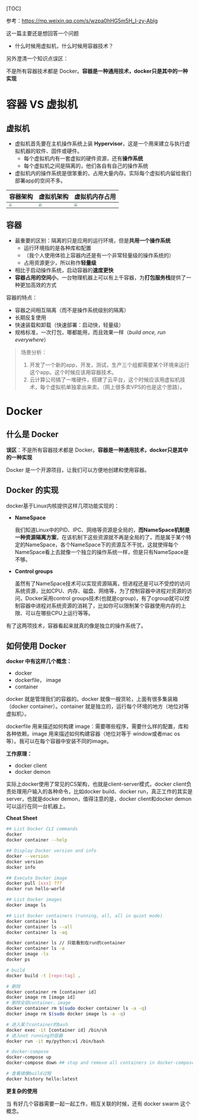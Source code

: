 [TOC]

参考：https://mp.weixin.qq.com/s/wzpa0hHG5m5H_I-zy-Ablg

这一篇主要还是想回答一个问题

- 什么时候用虚拟机，什么时候用容器技术？

另外澄清一个知识点误区：

不是所有容器技术都是 Docker。**容器是一种通用技术，docker只是其中的一种实现**

# 容器 VS 虚拟机

## 虚拟机

- 虚拟机首先要在主机操作系统上装 **Hypervisor**，这是一个用来建立与执行虚拟机器的软件、固件或硬件。
  - 每个虚拟机内有一套虚拟的硬件资源，还有**操作系统**
  - 每个虚拟机之间是隔离的，他们各自有自己的操作系统
- 虚拟机内的操作系统是很笨重的，占用大量内存。实际每个虚拟机内留给我们部署app的空间不多。

| 容器架构                                                     | 虚拟机架构                                                   | 虚拟机内存占用                                               |
| ------------------------------------------------------------ | ------------------------------------------------------------ | ------------------------------------------------------------ |
| <img src="E:\学校\Notes\每天一个知识点\容器架构.png" style="zoom:45%;" /> | <img src="E:\学校\Notes\每天一个知识点\虚拟机架构.webp" style="zoom:50%;" /> | <img src="E:\学校\Notes\每天一个知识点\虚拟机架构2.webp" style="zoom:50%;" /> |



## 容器

- 最重要的区别：隔离的只是应用的运行环境，但是**共用一个操作系统**
  - 运行环境指的是各种库和配置
  - （我个人使用体验上容器内还是有一个非常轻量级的操作系统的）
  - 占用资源更少，所以称作**轻量级**
- 相比于启动操作系统，启动容器的**速度更快**
- **容器占用的空间小**，一台物理机器上可以有上千容器，为**打包服务栈**提供了一种更加高效的方式

容器的特点：

- 容器之间相互隔离（而不是操作系统级别的隔离）
- 长期反复使用
- 快速装载和卸载（快速部署：启动快，轻量级）
- 规格标准，一次打包，哪都能用，而且效果一样（*build once, run everywhere*）

> 场景分析：
>
> 1. 开发了一个新的app，开发，测试，生产三个组都需要某个环境来运行这个app。这个时候应该用容器技术。
> 2. 云计算公司搞了一堆硬件，搭建了云平台，这个时候应该用虚拟机技术，每个虚拟机单独拿出来卖。（网上很多卖VPS的也是这个思路）。

# Docker

## 什么是 Docker

**误区**：不是所有容器技术都是 Docker。**容器是一种通用技术，docker只是其中的一种实现**

Docker 是一个开源项目，让我们可以方便地创建和使用容器。

## Docker 的实现

docker基于Linux内核提供这样几项功能实现的：

- **NameSpace**

  我们知道Linux中的PID、IPC、网络等资源是全局的，**而NameSpace机制是一种资源隔离方案**，在该机制下这些资源就不再是全局的了，而是属于某个特定的NameSpace，各个NameSpace下的资源互不干扰，这就使得每个NameSpace看上去就像一个独立的操作系统一样，但是只有NameSpace是不够。

- **Control groups**

  虽然有了NameSpace技术可以实现资源隔离，但进程还是可以不受控的访问系统资源，比如CPU、内存、磁盘、网络等，为了控制容器中进程对资源的访问，Docker采用control groups技术(也就是cgroup)，有了cgroup就可以控制容器中进程对系统资源的消耗了，比如你可以限制某个容器使用内存的上限、可以在哪些CPU上运行等等。

有了这两项技术，容器看起来就真的像是独立的操作系统了。

## 如何使用 Docker

**docker 中有这样几个概念：**

- docker
- dockerfile， image
- container

docker 就是管理我们的容器的。docker 就像一艘货轮，上面有很多集装箱（docker container）。container 就是独立的，运行每个环境的地方（地位对等虚拟机）。

dockerfile 用来描述如何构建 image：需要哪些程序，需要什么样的配置，库和各种依赖。image 用来描述如何构建容器（地位对等于 window或者mac os等）。我可以在每个容器中安装不同的image。

**工作原理：**

- docker client
- docker demon

实际上docker使用了常见的CS架构，也就是client-server模式，docker client负责处理用户输入的各种命令，比如docker build、docker run，真正工作的其实是server，也就是docker demon，值得注意的是，docker client和docker demon可以运行在同一台机器上。

**Cheat Sheet**

```bash
## List Docker CLI commands
docker
docker container --help

## Display Docker version and info
docker --version
docker version
docker info

## Execute Docker image
docker pull [xxx] ???
docker run hello-world

## List Docker images
docker image ls

## List Docker containers (running, all, all in quiet mode)
docker container ls
docker container ls --all
docker container ls -aq

docker container ls // 只能看到在run的container
docker container ls -a
docker image -ls
docker ps

# build
docker build -t [repo:tag] .

# 删除
docker container rm [container id]
docker image rm [image id]
# 删除全部container，image
docker container rm $(sudo docker container ls -a -q)
docker image rm $(sudo docker image ls -a -q)

# 进入某个container的bash
docker exec -it [container id] /bin/sh
# 进入not running的容器
docker run -it my/python:v1 /bin/bash

# docker-compose
docker-compose up 
docker-compose down ## stop and remove all containers in docker-compose.yml file

# 查看镜像build过程
docker history hello:latest
```

**更复杂的使用**

当 有好几个容器需要一起一起工作，相互关联的时候，还有 docker swarm 这个概念。